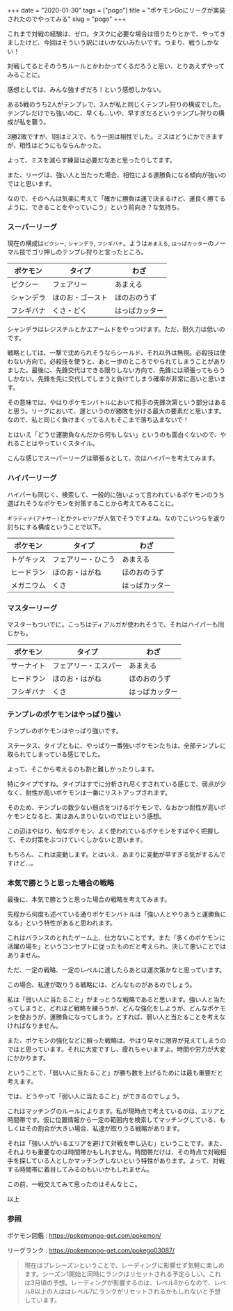 +++
date = "2020-01-30"
tags = ["pogo"]
title = "ポケモンGoにリーグが実装されたのでやってみる"
slug = "pogo"
+++

これまで対戦の経験は、ゼロ。タスクに必要な場合は借りたりとかで、やってきましたけど、今回はそういう訳にはいかないみたいです。つまり、戦うしかない！

対戦してるとそのうちルールとかわかってくるだろうと思い、とりあえずやってみることに。

感想としては、みんな強すぎだろ！という感想しかない。

ある5戦のうち2人がテンプレで、3人が私と同じくテンプレ狩りの構成でした。テンプレだけでも強いのに、早くも...いや、早すぎだろというテンプレ狩りの構成が私を襲う。

3勝2敗ですが、1回はミスで、もう一回は相性でした。ミスはどうにかできますが、相性はどうにもならんかった。

よって、ミスを減らす練習は必要だなあと思ったりしてます。

また、リーグは、強い人と当たった場合、相性による運勝負になる傾向が強いのではと思います。

なので、そのへんは気楽に考えて「確かに勝負は運で決まるけど、運良く勝てるように、できることをやっていこう」という前向き？な気持ち。

### スーパーリーグ

現在の構成は`ピクシー`, `シャンデラ`, `フシギバナ`。ようは`あまえる`, `はっぱカッター`のノーマル技でゴリ押しのテンプレ狩りと言ったところ。

|ポケモン|タイプ|わざ|
|---|---|---|
|ピクシー|フェアリー|あまえる|
|シャンデラ|ほのお・ゴースト|ほのおのうず|
|フシギバナ|くさ・どく|はっぱカッター|

シャンデラはレジスチルとかエアームドをやっつけます。ただ、耐久力は低いのです。

戦略としては、一撃で沈められそうならシールド、それ以外は無視。必殺技は使わない方向で。必殺技を使うと、あと一歩のところでやられてしまうことがありました。最後に、先鋒交代はできる限りしない方向で、先鋒には頑張ってもらうしかない。先鋒を先に交代してしまうと負けてしまう確率が非常に高いと思います。

その意味では、やはりポケモンバトルにおいて相手の先鋒次第という部分はあると思う。リーグにおいて、運というのが勝敗を分ける最大の要素だと思います。なので、私と同じく負けまくってる人もそこまで落ち込まないで！

とはいえ「どうせ運勝負なんだから何もしない」というのも面白くないので、やれることはやっていくスタイル。

こんな感じでスーパーリーグは頑張るとして、次はハイパーを考えてみます。

### ハイパーリーグ

ハイパーも同じく、検索して、一般的に強いよって言われているポケモンのうち選ばれそうなポケモンを対策することから考えてみることに。

`ギラティナ(アナザー)`とか`クレセリア`が人気でそうですよね。なのでこいつらを返り討ちにする構成ということで以下。

|ポケモン|タイプ|わざ|
|---|---|---|
|トゲキッス|フェアリー・ひこう|あまえる|
|ヒードラン|ほのお・はがね|ほのおのうず|
|メガニウム|くさ|はっぱカッター|

### マスターリーグ

マスターもついでに。こっちはディアルガが使われそうで、それはハイパーも同じかも。

|ポケモン|タイプ|わざ|
|---|---|---|
|サーナイト|フェアリー・エスパー|あまえる|
|ヒードラン|ほのお・はがね|ほのおのうず|
|フシギバナ|くさ|はっぱカッター|

### テンプレのポケモンはやっぱり強い

テンプレのポケモンはやっぱり強いです。

ステータス、タイプともに、やっぱり一番強いポケモンたちは、全部テンプレに取られてしまっている感じでした。

よって、そこから考えるのも割と難しかったりします。

特にタイプですね。タイプはすでに分析され尽くすされている感じで、弱点が少なく、耐性が高いポケモンは一番にリストアップされます。

そのため、テンプレの数少ない弱点をつけるポケモンで、なおかつ耐性が高いポケモンとなると、実はあんまりいないのではという感想。

この辺はやはり、旬なポケモン、よく使われているポケモンをすばやく把握して、その対策をぶつけていくしかないと思います。

もちろん、これは変動します。とはいえ、あまりに変動が早すぎる気がするんですけど...。

### 本気で勝とうと思った場合の戦略

最後に、本気で勝とうと思った場合の戦略を考えてみます。

先程から何度も述べている通りポケモンバトルは「強い人とやりあうと運勝負になる」という特性があると思われます。

これはバランスのとれたゲーム上、仕方ないことです。また「多くのポケモンに活躍の場を」というコンセプトに従ったものだと考えられ、決して悪いことではありません。

ただ、一定の戦略、一定のレベルに達したらあとは運次第かなと思っています。

この場合、私達が取りうる戦略には、どんなものがあるのでしょう。

私は「弱い人に当たること」がまっとうな戦略であると思います。強い人と当たってしまうと、どれほど戦略を練ろうが、どんな強化をしようが、どんなポケモンを使おうが、運勝負になってしまう。とすれば、弱い人と当たることを考えなければなりません。

また、ポケモンの強化などに頼った戦略は、やはり早々に限界が見えてしまうのではと思っています。それに大変ですし、疲れちゃいますよ。時間や労力が大変にかかります。

ということで、「弱い人に当たること」が勝ち数を上げるためには最も重要だと考えます。

では、どうやって「弱い人に当たること」ができるのでしょう。

これはマッチングのルールによります。私が現時点で考えているのは、エリアと時間帯です。仮に位置情報から一定の範囲内を検索してマッチングしている、もしくはその割合が大きい場合、私達が取りうる戦略があります。

それは「強い人がいるエリアを避けて対戦を申し込む」ということです。また、それよりも重要なのは時間帯かもしれません。時間帯だけは、その時点で対戦相手を探している人としかマッチングしないという特性があります。よって、対戦する時間帯に着目してみるのもいいかもしれません。

この前、一戦交えてみて思ったのはそんなとこ。

以上

### 参照

ポケモン図鑑 : https://pokemongo-get.com/pokemon/

リーグランク : https://pokemongo-get.com/pokego03087/

> 現在はプレシーズンということで、レーディングに影響せず気軽に楽しめます。シーズン1開始と同時にランクはリセットされる予定らしい。これは3月頃の予想。レーディングが影響するのは、レベル8からなので、レベル8以上の人ははレベル7にランクがリセットされるかもしれないと予想しています。

